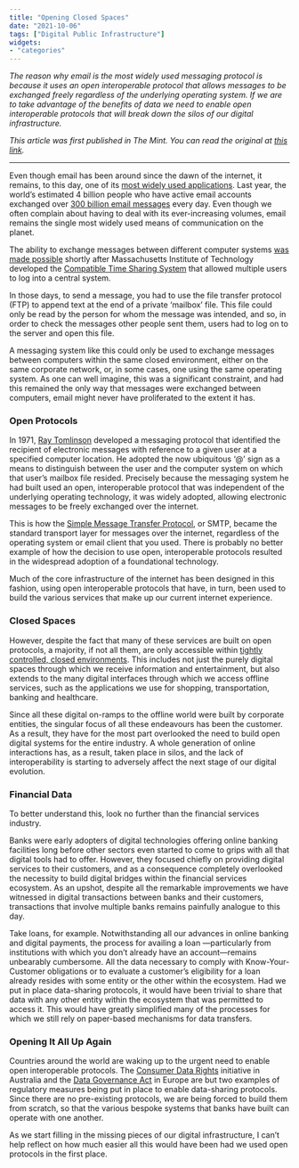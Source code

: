 ```yaml
---
title: "Opening Closed Spaces"
date: "2021-10-06"
tags: ["Digital Public Infrastructure"]
widgets: 
- "categories"
---
```


*The reason why email is the most widely used messaging protocol is because it uses an open interoperable protocol that allows messages to be exchanged freely regardless of the underlying operating system. If we are to take advantage of the benefits of data we need to enable open interoperable protocols that will break down the silos of our digital infrastructure.*
<!--more-->

*This article was first published in The Mint. You can read the original at [this link](https://www.livemint.com/opinion/columns/we-should-adopt-interoperable-systems-across-the-web-11633448954802.html).*

---

Even though email has been around since the dawn of the internet, it remains, to this day, one of its [most widely used applications](https://www.newyorker.com/tech/annals-of-technology/was-e-mail-a-mistake). Last year, the world’s estimated 4 billion people who have active email accounts exchanged over [300 billion email messages](https://pitchfunnel.com/blog/email-usage-statistics/) every day. Even though we often complain about having to deal with its ever-increasing volumes, email remains the single most widely used means of communication on the planet.

The ability to exchange messages between different computer systems [was made possible](https://en.wikipedia.org/wiki/History_of_email) shortly after Massachusetts Institute of Technology developed the [Compatible Time Sharing System](https://en.wikipedia.org/wiki/Compatible_Time-Sharing_System) that allowed multiple users to log into a central system.

In those days, to send a message, you had to use the file transfer protocol (FTP) to append text at the end of a private ‘mailbox’ file. This file could only be read by the person for whom the message was intended, and so, in order to check the messages other people sent them, users had to log on to the server and open this file.

A messaging system like this could only be used to exchange messages between computers within the same closed environment, either on the same corporate network, or, in some cases, one using the same operating system. As one can well imagine, this was a significant constraint, and had this remained the only way that messages were exchanged between computers, email might never have proliferated to the extent it has.

### Open Protocols

In 1971, [Ray Tomlinson](https://internethalloffame.org/inductees/raymond-tomlinson) developed a messaging protocol that identified the recipient of electronic messages with reference to a given user at a specified computer location. He adopted the now ubiquitous ‘@’ sign as a means to distinguish between the user and the computer system on which that user’s mailbox file resided. Precisely because the messaging system he had built used an open, interoperable protocol that was independent of the underlying operating technology, it was widely adopted, allowing electronic messages to be freely exchanged over the internet.

This is how the [Simple Message Transfer Protocol](https://datatracker.ietf.org/doc/html/rfc788), or SMTP, became the standard transport layer for messages over the internet, regardless of the operating system or email client that you used. There is probably no better example of how the decision to use open, interoperable protocols resulted in the widespread adoption of a foundational technology.

Much of the core infrastructure of the internet has been designed in this fashion, using open interoperable protocols that have, in turn, been used to build the various services that make up our current internet experience.

### Closed Spaces

However, despite the fact that many of these services are built on open protocols, a majority, if not all them, are only accessible within [tightly controlled, closed environments](https://www.theguardian.com/commentisfree/2021/jul/06/email-inbox-anxiety-work). This includes not just the purely digital spaces through which we receive information and entertainment, but also extends to the many digital interfaces through which we access offline services, such as the applications we use for shopping, transportation, banking and healthcare.

Since all these digital on-ramps to the offline world were built by corporate entities, the singular focus of all these endeavours has been the customer. As a result, they have for the most part overlooked the need to build open digital systems for the entire industry. A whole generation of online interactions has, as a result, taken place in silos, and the lack of interoperability is starting to adversely affect the next stage of our digital evolution.

### Financial Data

To better understand this, look no further than the financial services industry.

Banks were early adopters of digital technologies offering online banking facilities long before other sectors even started to come to grips with all that digital tools had to offer. However, they focused chiefly on providing digital services to their customers, and as a consequence completely overlooked the necessity to build digital bridges within the financial services ecosystem. As an upshot, despite all the remarkable improvements we have witnessed in digital transactions between banks and their customers, transactions that involve multiple banks remains painfully analogue to this day.

Take loans, for example. Notwithstanding all our advances in online banking and digital payments, the process for availing a loan —particularly from institutions with which you don’t already have an account—remains unbearably cumbersome. All the data necessary to comply with Know-Your-Customer obligations or to evaluate a customer’s eligibility for a loan already resides with some entity or the other within the ecosystem. Had we put in place data-sharing protocols, it would have been trivial to share that data with any other entity within the ecosystem that was permitted to access it. This would have greatly simplified many of the processes for which we still rely on paper-based mechanisms for data transfers.

### Opening It All Up Again

Countries around the world are waking up to the urgent need to enable open interoperable protocols. The [Consumer Data Rights](https://treasury.gov.au/sites/default/files/2019-09/190904_cdr_booklet.pdf) initiative in Australia and the [Data Governance Act](https://wayback.archive-it.org/12090/20210728140407/https://eur-lex.europa.eu/legal-content/EN/TXT/?uri=CELEX:52020PC0767) in Europe are but two examples of regulatory measures being put in place to enable data-sharing protocols. Since there are no pre-existing protocols, we are being forced to build them from scratch, so that the various bespoke systems that banks have built can operate with one another.

As we start filling in the missing pieces of our digital infrastructure, I can’t help reflect on how much easier all this would have been had we used open protocols in the first place.
